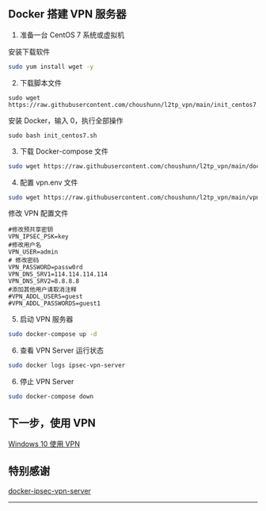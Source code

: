 ## Docker 搭建 VPN 服务器

1. 准备一台 CentOS 7 系统或虚拟机

安装下载软件
```sh
sudo yum install wget -y  
```

2. 下载脚本文件

```shell   
sudo wget https://raw.githubusercontent.com/choushunn/l2tp_vpn/main/init_centos7.sh
```
安装 Docker，输入 0，执行全部操作
```shell      
sudo bash init_centos7.sh
```
3. 下载 Docker-compose 文件

```sh
sudo wget https://raw.githubusercontent.com/choushunn/l2tp_vpn/main/docker-compose.yml
```

4. 配置 vpn.env 文件

```sh
sudo wget https://raw.githubusercontent.com/choushunn/l2tp_vpn/main/vpn.env
```
修改 VPN 配置文件
```
#修改预共享密钥
VPN_IPSEC_PSK=key
#修改用户名
VPN_USER=admin
# 修改密码
VPN_PASSWORD=passw0rd
VPN_DNS_SRV1=114.114.114.114
VPN_DNS_SRV2=8.8.8.8
#添加其他用户请取消注释
#VPN_ADDL_USERS=guest
#VPN_ADDL_PASSWORDS=guest1
```

5. 启动 VPN 服务器

```sh
sudo docker-compose up -d
```

6. 查看 VPN Server 运行状态

```sh
sudo docker logs ipsec-vpn-server 
```

6. 停止 VPN Server

```sh
sudo docker-compose down
```

## 下一步，使用 VPN
[Windows 10 使用 VPN](https://github.com/choushunn/l2tp_vpn/blob/main/Windows%2010%20%E4%BD%BF%E7%94%A8%20VPN.md)


## 特别感谢

[docker-ipsec-vpn-server](https://github.com/hwdsl2/docker-ipsec-vpn-server)

----

